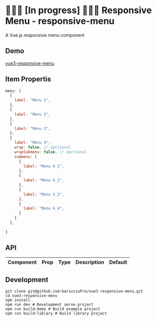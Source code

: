 # 👷🏻‍♂️ [In progress] 👷🏻‍♂️  Responsive Menu - responsive-menu 

A Vue.js responsive menu component

## Demo

[vue3-responsive-menu](https://barszczupro.github.io/vue3-responsive-menu/)

## Item Propertis

```js
menu: [
  {
    label: "Menu 1",
  },
  {
    label: "Menu 2",
  }, 
  {
    label: "Menu 3",
  },
  {
    label: "Menu 4",
    wrap: false, // opctional
    wrapSubmenu: false, // opctional
    submenu: [
      {
        label: "Menu 4_1",
      },
      {
        label: "Menu 4_2",
      },
      {
        label: "Menu 4_3",
      },
      {
        label: "Menu 4_4",
      }
    ]
  },
  
]
```

## API

<table>
    <thead>
        <tr>
            <th>Component</th>
            <th>Prop</th>
            <th>Type</th>
            <th>Description</th>
            <th>Default</th>
        </tr>
    </thead>
    <tbody>
    </tbody>
</table>

## Development

```shell
git clone git@github.com:barszczuPro/vue3-responsive-menu.git
cd vue3-responsive-menu
npm install
npm run dev # Development serve project
npm run build:demo # Build example project
npm run build:liblary # Build library project
```
